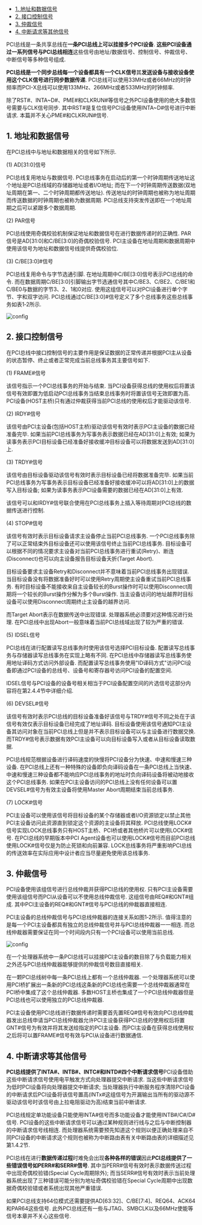 
<!-- @import "[TOC]" {cmd="toc" depthFrom=1 depthTo=6 orderedList=false} -->

<!-- code_chunk_output -->

* [1. 地址和数据信号](#1-地址和数据信号)
* [2. 接口控制信号](#2-接口控制信号)
* [3. 仲裁信号](#3-仲裁信号)
* [4. 中断请求等其他信号](#4-中断请求等其他信号)

<!-- /code_chunk_output -->

PCI总线是一条共享总线在**一条PCI总线上可以挂接多个PCI设备**. **这些PCI设备通过一系列信号与PCI总线相连**这些信号由地址/数据信号、控制信号、仲裁信号、中断信号等多种信号组成. 

**PCI总线是一个同步总线每一个设备都具有一个CLK信号**其**发送设备与接收设备使用这个CLK信号进行同步数据传递**. PCI总线可以使用33MHz或者66MHz的时钟频率而PCI-X总线可以使用133MHz、266MHz或者533MHz的时钟频率. 

除了RST#、INTA\~D#、PME#和CLKRUN#等信号之外PCI设备使用的绝大多数信号需要与CLK信号同步. 其中RST#是复位信号PCI设备使用INTA\~D#信号进行中断请求. 本篇并不关心PME#和CLKRUN#信号. 

## 1. 地址和数据信号

在PCI总线中与地址和数据相关的信号如下所示. 

(1) AD[31:0]信号

PCI总线复用地址与数据信号. PCI总线事务在启动后的第一个时钟周期传送地址这个地址是PCI总线域的存储器地址或者I/O地址; 而在下一个时钟周期传送数据(双地址周期在第一、二个时钟周期都传送地址). 传送地址的时钟周期也被称为地址周期而传送数据的时钟周期也被称为数据周期. PCI总线支持突发传送即在一个地址周期之后可以紧跟多个数据周期. 

(2) PAR信号

PCI总线使用奇偶校验机制保证地址和数据信号在进行数据传递时的正确性. PAR信号是AD[31:0]和C/BE[3:0]的奇偶校验信号. PCI主设备在地址周期和数据周期中使用该信号为地址和数据信号线提供奇偶校验位. 

(3) C/BE[3:0]#信号

PCI总线复用命令与字节选通引脚. 在地址周期中C/BE[3:0]信号表示PCI总线的命令. 而在数据周期C/BE[3:0]引脚输出字节选通信号其中C/BE3、C/BE2、C/BE1和C/BE0与数据的字节3、2、1和0对应. 使用这组信号可以对PCI设备进行单个字节、字和双字访问. PCI总线通过C/BE[3:0]#信号定义了多个总线事务这些总线事务如表1‑2所示.  

![config](images/3.png)

## 2. 接口控制信号

在PCI总线中接口控制信号的主要作用是保证数据的正常传递并根据PCI主从设备的状态暂停、终止或者正常完成当前总线事务其主要信号如下. 

(1) FRAME#信号

该信号指示一个PCI总线事务的开始与结束. 当PCI设备获得总线的使用权后将置该信号有效即置为低启动PCI总线事务当结束总线事务时将置该信号无效即置为高. PCI设备(HOST主桥)只有通过仲裁获得当前PCI总线的使用权后才能驱动该信号. 

(2) IRDY#信号

该信号由PCI主设备(包括HOST主桥)驱动该信号有效时表示PCI主设备的数据已经准备完毕. 如果当前PCI总线事务为写事务表示数据已经在AD[31:0]上有效; 如果为读事务表示PCI目标设备已经准备好接收缓冲目标设备可以将数据发送到AD[31:0]上. 

(3) TRDY#信号

该信号由目标设备驱动该信号有效时表示目标设备已经将数据准备完毕. 如果当前PCI总线事务为写事务表示目标设备已经准备好接收缓冲可以将AD[31:0]上的数据写入目标设备; 如果为读事务表示PCI设备需要的数据已经在AD[31:0]上有效. 

该信号可以和IRDY#信号联合使用在PCI总线事务上插入等待周期对PCI总线的数据传送进行控制. 

(4) STOP#信号

该信号有效时表示目标设备请求主设备停止当前PCI总线事务. 一个PCI总线事务除了可以正常结束外目标设备还可以使用该信号终止当前PCI总线事务. 目标设备可以根据不同的情况要求主设备对当前PCI总线事务进行重试(Retry)、断连(Disconnect)也可以向主设备报告目标设备夭折(Target Abort). 

目标设备要求主设备Retry和Disconnect并不意味着当前PCI总线事务出现错误. 当目标设备没有将数据准备好时可以使用Retry周期使主设备重试当前PCI总线事务. 有时目标设备不能接收来自主设备较长的Burst操作时可以使用Disconnect周期将一个较长的Burst操作分解为多个Burst操作. 当主设备访问的地址越界时目标设备可以使用Disconnect周期终止主设备的越界访问. 

而Target Abort表示在数据传送中出现错误. 处理器系统必须要对这种情况进行处理. 在PCI总线中出现Abort一般意味着当前PCI总线域出现了较为严重的错误. 

(5) IDSEL信号

PCI总线在进行配置读写总线事务时使用该信号选择PCI目标设备. 配置读写总线事务与存储器读写总线事务在实现上略有不同. 在PCI总线中存储器读写总线事务使用地址译码方式访问外部设备. 而配置读写总线事务使用"ID译码方式"访问PCI设备即通过PCI设备的总线号、设备号和寄存器号访问PCI设备的配置空间. 

IDSEL信号与PCI设备的设备号相关相当于PCI设备配置空间的片选信号这部分内容将在第2.4.4节中详细介绍. 

(6) DEVSEL#信号

该信号有效时表示PCI总线的目标设备准备好该信号与TRDY#信号不同之处在于该信号有效仅表示目标设备已经完成了地址译码. 目标设备使用该信号通知PCI主设备其访问对象在当前PCI总线上但是并不表示目标设备可以与主设备进行数据交换. 而TRDY#信号表示数据有效PCI主设备可以向目标设备写入或者从目标设备读取数据. 

PCI总线规范根据设备进行译码速度的快慢将PCI设备分为快速、中速和慢速三种设备. 在PCI总线上还有一种特殊的设备即负向译码设备在一条PCI总线上当快速、中速和慢速三种设备都不能响应PCI总线事务的地址时负向译码设备将被动地接收这个PCI总线事务. 如果在PCI主设备访问的PCI总线上没有任何设备可以置DEVSEL#信号为有效主设备将使用Master Abort周期结束当前总线事务. 

(7) LOCK#信号

PCI主设备可以使用该信号将目标设备的某个存储器或者I/O资源锁定以禁止其他PCI主设备访问此资源直到锁定这个资源的主设备将其释放. PCI总线使用LOCK#信号实现LOCK总线事务只有HOST主桥、PCI桥或者其他桥片可以使用LOCK#信号. 在PCI总线的早期版本中PCI Agent设备也可以使用LOCK#信号而目前PCI总线使用LOCK#信号仅是为防止死锁和向前兼容. LOCK总线事务将严重影响PCI总线的传送效率在实际应用中设计者应当尽量避免使用该总线事务. 

## 3. 仲裁信号

PCI设备使用该组信号进行总线仲裁并获得PCI总线的使用权. 只有PCI主设备需要使用该组信号而PCI从设备可以不使用总线仲裁信号. 这组信号由REQ#和GNT#组成. 其中PCI主设备的REQ#和GNT#信号与PCI总线的仲裁器直接相连. 

PCI主设备的总线仲裁信号与PCI总线仲裁器的连接关系如图1‑2所示. 值得注意的是每一个PCI主设备都具有独立的总线仲裁信号并与PCI总线仲裁器一一相连. 而总线仲裁器需要保证在同一个时间段内只有一个PCI设备可以使用当前总线.  

![config](images/4.png)

在一个处理器系统中一条PCI总线可以挂接PCI主设备的数目除了与负载能力相关之外还与PCI总线仲裁器能够提供的仲裁信号数目直接相关. 

在一颗PCI总线树中每一条PCI总线上都有一个总线仲裁器. 一个处理器系统可以使用PCI桥扩展出一条新的PCI总线这条新的PCI总线也需要一个总线仲裁器通常在PCI桥中集成了这个总线仲裁器. 多数HOST主桥也集成了一个PCI总线仲裁器但是PCI总线也可以使用独立的PCI总线仲裁器. 

PCI主设备使用PCI总线进行数据传递时需要首先置REQ#信号有效向PCI总线仲裁器发出总线申请当PCI总线仲裁器允许PCI主设备获得PCI总线的使用权后将置GNT#信号为有效并将其发送给指定的PCI主设备. 而PCI主设备在获得总线使用权之后将可以置FRAME#信号有效与PCI从设备进行数据通信. 

## 4. 中断请求等其他信号

**PCI总线提供了INTA#、INTB#、INTC#和INTD#四个中断请求信号**PCI设备借助这些中断请求信号使用电平触发方式向处理器提交中断请求. 当这些中断请求信号为低时PCI设备将向处理器提交中断请求; 当处理器执行中断服务程序清除PCI设备的中断请求后PCI设备将该信号置高(INTx#这组信号为开漏输出当所有的驱动源不驱动该信号时该信号由上拉电阻驱动为高)结束当前中断请求. 

PCI总线规定单功能设备只能使用INTA#信号而多功能设备才能使用INTB#/C#/D#信号. PCI设备的这些中断请求信号可以通过某种规则进行线与之后与中断控制器的中断请求信号线相连. 而处理器系统需要预先知道这个规则以便正确处理来自不同PCI设备的中断请求这个规则也被称为中断路由表有关中断路由表的详细描述见第1.4.2节. 

PCI总线在进行**数据传递过程**时难免会出现**各种各样的错误**因此**PCI总线提供了一些错误信号如PERR#和SERR#信号**. 其中当PERR#信号有效时表示数据传送过程中出现奇偶校验错(Special Cycle周期除外); 而当SERR#信号有效时表示当前处理器系统出现了三种错误可能分别为地址奇偶校验错在Special Cycle周期中出现数据奇偶校验错或者系统出现其他严重错误. 

如果PCI总线支持64位模式还需要提供AD[63:32]、C/BE[7:4]、REQ64、ACK64和PAR64这些信号. 此外PCI总线还有一些与JTAG、SMBCLK以及66MHz使能等信号本章并不关心这些信号. 